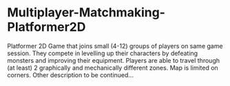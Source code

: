 # Multiplayer-Matchmaking-Platformer2D
 
Platformer 2D Game that joins small (4-12) groups of players on same game session. They compete in levelling up their characters by defeating monsters and improving their equipment. Players are able to travel through (at least) 2 graphically and mechanically different zones. Map is limited on corners. Other description to be continued...
